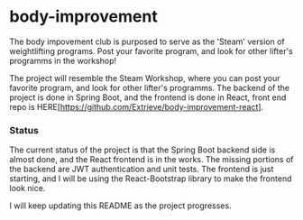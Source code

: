 # body-improvement

The body impovement club is purposed to serve as the 'Steam' version of weightlifting programs. Post your favorite program, and look for other lifter's programms in the workshop!

The project will resemble the Steam Workshop, where you can post your favorite program, and look for other lifter's programms. The backend of the project is done in Spring Boot, and the frontend is done in React, front end repo is HERE[https://github.com/Extrieve/body-improvement-react].

### Status
The current status of the project is that the Spring Boot backend side is almost done, and the React frontend is in the works. The missing portions of the backend are JWT authentication and unit tests. The frontend is just starting, and I will be using the React-Bootstrap library to make the frontend look nice.

I will keep updating this README as the project progresses.
